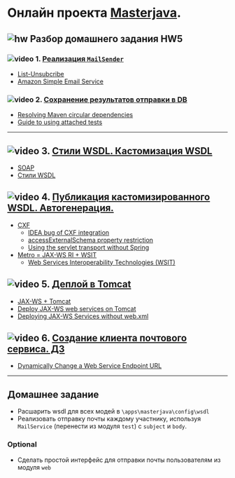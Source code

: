 # Онлайн проекта  <a href="https://github.com/JavaWebinar/masterjava">Masterjava</a>.

## ![hw](https://cloud.githubusercontent.com/assets/13649199/13672719/09593080-e6e7-11e5-81d1-5cb629c438ca.png) Разбор домашнего задания HW5

### ![video](https://cloud.githubusercontent.com/assets/13649199/13672715/06dbc6ce-e6e7-11e5-81a9-04fbddb9e488.png) 1. <a href="https://drive.google.com/file/d/0B9Ye2auQ_NsFY0phQnBkZFByZ00">Реализация `MailSender`</a>
- <a href="https://yandex.ru/blog/company/66296">List-Unsubcribe</a>
- <a href="https://aws.amazon.com/ru/ses/">Amazon Simple Email Service</a>

### ![video](https://cloud.githubusercontent.com/assets/13649199/13672715/06dbc6ce-e6e7-11e5-81a9-04fbddb9e488.png) 2. <a href="https://drive.google.com/file/d/0B9Ye2auQ_NsFT3VocUpKSzZlRTg">Сохранение результатов отправки в DB</a>
- <a href="http://stackoverflow.com/a/25322753/548473">Resolving Maven circular dependencies</a>
- <a href="http://maven.apache.org/guides/mini/guide-attached-tests.html">Guide to using attached tests</a>

<hr/>

## ![video](https://cloud.githubusercontent.com/assets/13649199/13672715/06dbc6ce-e6e7-11e5-81a9-04fbddb9e488.png) 3. <a href="https://drive.google.com/open?id=0B9Ye2auQ_NsFY2pwemVtYU1WU2M">Стили WSDL. Кастомизация WSDL</a>
- <a href="https://ru.wikipedia.org/wiki/SOAP">SOAP</a>
- <a href="http://www.ibm.com/developerworks/webservices/library/ws-whichwsdl/">Стили WSDL</a>

## ![video](https://cloud.githubusercontent.com/assets/13649199/13672715/06dbc6ce-e6e7-11e5-81a9-04fbddb9e488.png) 4. <a href="https://drive.google.com/open?id=0B9Ye2auQ_NsFeV90cGNSU1hqelk">Публикация кастомизированного WSDL. Автогенерация.</a> 
- <a href="https://en.wikipedia.org/wiki/Apache_CXF">CXF</a>
   - <a href="https://youtrack.jetbrains.com/issue/IDEA-149473">IDEA bug of CXF integration</a>
   - <a href="http://stackoverflow.com/a/23012746/548473">accessExternalSchema property restriction</a>
   - <a href="http://cxf.apache.org/docs/servlet-transport.html#ServletTransport-UsingtheservlettransportwithoutSpring">Using the servlet transport without Spring</a>
- <a href="http://stackoverflow.com/a/16254037/548473">Metro = JAX-WS RI + WSIT</a> 
   - <a href="https://wsit.java.net/">Web Services Interoperability Technologies (WSIT)</a>

## ![video](https://cloud.githubusercontent.com/assets/13649199/13672715/06dbc6ce-e6e7-11e5-81a9-04fbddb9e488.png) 5. <a href="https://drive.google.com/open?id=0B9Ye2auQ_NsFVDJVYmc4T25LQWs">Деплой в Tomcat</a> 
- <a href="https://www.mkyong.com/tutorials/jax-ws-tutorials/">JAX-WS + Tomcat</a> 
- <a href="https://www.mkyong.com/webservices/jax-ws/deploy-jax-ws-web-services-on-tomcat/">Deploy JAX-WS web services on Tomcat</a>
- <a href="http://ics.upjs.sk/~novotnyr/blog/2068/deploying-jax-ws-services-on-java-7-and-tomcat-7">Deploying JAX-WS Services without web.xml</a>

## ![video](https://cloud.githubusercontent.com/assets/13649199/13672715/06dbc6ce-e6e7-11e5-81a9-04fbddb9e488.png) 6. <a href="https://drive.google.com/open?id=0B9Ye2auQ_NsFTlVMTGJyOUpqbXM">Создание клиента почтового сервиса. ДЗ</a>
- <a href="http://stackoverflow.com/questions/5158537/jaxws-how-to-change-the-endpoint-address">Dynamically Change a Web Service Endpoint URL</a>

----------------

## Домашнее задание
- Расшарить wsdl для всех модей в `\apps\masterjava\config\wsdl`   
- Реализовать отправку почты каждому участнику, используя `MailService` (перенести из модуля `test`) с `subject` и `body`.
 
### Optional
- Сделать простой интерфейс для отправки почты пользователям из модуля `web`
